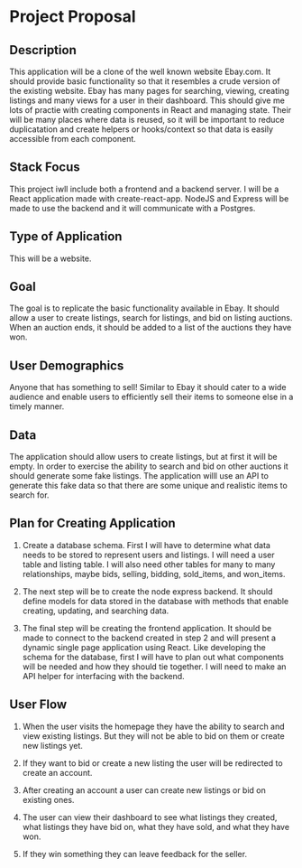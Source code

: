 # Project Proposal

## Description

This application will be a clone of the well known website Ebay.com. It should provide basic functionality so that it resembles a crude version of the existing website. Ebay has many pages for searching, viewing, creating listings and many views for a user in their dashboard. This should give me lots of practie with creating components in React and managing state. Their will be many places where data is reused, so it will be important to reduce duplicatation and create helpers or hooks/context so that data is easily accessible from each component.

## Stack Focus

This project iwll include both a frontend and a backend server. I will be a React application made with create-react-app. NodeJS and Express will be made to use the backend and it will communicate with a Postgres.

## Type of Application

This will be a website.

## Goal

The goal is to replicate the basic functionality available in Ebay. It should allow a user to create listings, search for listings, and bid on listing auctions. When an auction ends, it should be added to a list of the auctions they have won.

## User Demographics

Anyone that has something to sell! Similar to Ebay it should cater to a wide audience and enable users to efficiently sell their items to someone else in a timely manner.

## Data

The application should allow users to create listings, but at first it will be empty. In order to exercise the ability to search and bid on other auctions it should generate some fake listings. The application willl use an API to generate this fake data so that there are some unique and realistic items to search for.

## Plan for Creating Application

1. Create a database schema. First I will have to determine what data needs to be stored to represent users and listings. I will need a user table and listing table. I will also need other tables for many to many relationships, maybe bids, selling, bidding, sold_items, and won_items.

2. The next step will be to create the node express backend. It should define models for data stored in the database with methods that enable creating, updating, and searching data.

3. The final step will be creating the frontend application. It should be made to connect to the backend created in step 2 and will present a dynamic single page application using React. Like developing the schema for the database, first I will have to plan out what components will be needed and how they should tie together.
I will need to make an API helper for interfacing with the backend. 

## User Flow

1. When the user visits the homepage they have the ability to search and view existing listings. But they will not be able to bid on them or create new listings yet.

2. If they want to bid or create a new listing the user will be redirected to create an account.

3. After creating an account a user can create new listings or bid on existing ones.

4. The user can view their dashboard to see what listings they created, what listings they have bid on, what they have sold, and what they have won.

5. If they win something they can leave feedback for the seller.